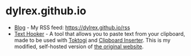 # dylrex.github.io

* [Blog](https://dylrex.github.io/blogindex.html) - My RSS feed: https://dylrex.github.io/rss
* [Text Hooker](https://dylrex.github.io/texthooker/) - A tool that allows you to paste text from your clipboard, made to be used with [Toktogi](https://addons.mozilla.org/en-US/firefox/addon/toktogi/) and [Clipboard Inserter](https://github.com/kmltml/clipboard-inserter). This is my modified, self-hosted version of [the original website](https://texthooker.com/).

